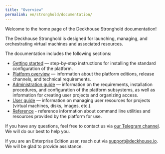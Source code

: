 ```yaml
---
title: "Overview"
permalink: en/stronghold/documentation/
---
```


Welcome to the home page of the Deckhouse Stronghold documentation!

The Deckhouse Stronghold is designed for launching, managing, and orchestrating virtual machines and associated resources.

The documentation includes the following sections:

- [Getting started](/products/stronghold/gs/) — step-by-step instructions for installing the standard configuration of the platform.
- [Platform overview](/products/stronghold/documentation/about/editions.html) — information about the platform editions, release channels, and technical requirements.
- [Administration guide](/products/stronghold/documentation/admin/overview.html) — information on the requirements, installation procedures, and configuration of the platform subsystems, as well as information for creating user projects and organizing access.
- [User guide](/products/stronghold/documentation/user/overview.html) — information on managing user resources for projects (virtual machines, disks, images, etc.).
- [Reference](/products/stronghold/reference/cli/d8/) - reference information about command line utilities and resources provided by the platform for use.

If you have any questions, feel free to contact us via [our Telegram channel](https://t.me/deckhouse).
We will do our best to help you.

If you are an Enterprise Edition user, reach out via <a href="mailto:support@deckhouse.io">support@deckhouse.io</a>.
We will be glad to provide assistance.

